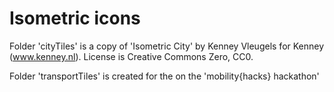 Isometric icons
===============

Folder 'cityTiles' is a copy of 'Isometric City' by Kenney Vleugels for Kenney (www.kenney.nl). License is Creative Commons Zero, CC0.

Folder 'transportTiles' is created for the on the 'mobility{hacks} hackathon'

